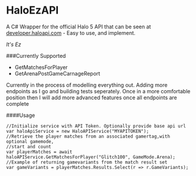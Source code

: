 # HaloEzAPI

A C# Wrapper for the official Halo 5 API that can be seen at [developer.haloapi.com](developer.haloapi.com) - Easy to use, and implement. 

*It's Ez*

###Currently Supported
- GetMatchesForPlayer
- GetArenaPostGameCarnageReport

Currently in the process of modelling everything out. Adding more endpoints as I go and building tests seperately. Once in a more comfortable position then I will add more advanced features once all endpoints are complete

####Usage

```
//Initialize service with API Token. Optionally provide base api url
var haloApiService = new HaloAPIService("MYAPITOKEN");
//Retrieve the player matches from an associated gamertag,with optional gamemode, 
//start and count
var playerMatches = await haloAPIService.GetMatchesForPlayer("Glitch100", GameMode.Arena);
//Example of returning gamevariants from the match result set 
var gameVariants = playerMatches.Results.Select(r => r.GameVariants);
```
